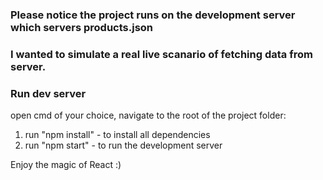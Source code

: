 
### Please notice the project runs on the development server which servers products.json
### I wanted to simulate a real live scanario of fetching data from server.

### Run dev server

open cmd of your choice, navigate to the root of the project folder:

1. run "npm install" - to install all dependencies 
2. run "npm start" - to run the development server 

Enjoy the magic of React :)
